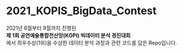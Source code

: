# 2021_KOPIS_BigData_Contest

2021년 6월부터 9월까지 진행된<br>
**제 1회 공연예술통합전산망(KOPI) 빅데이터 분석 경진대회** <br>
에서 최우수상(1위)을 수상한 데이터 분석 과정과 관련 코드를 담은 Repo입니다. 
